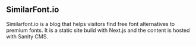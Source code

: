 ## SimilarFont.io

Similarfont.io is a blog that helps visitors find free font alternatives to premium fonts. It is a static site build with Next.js and the content is hosted with Sanity CMS.


